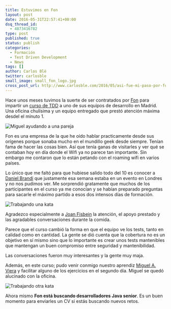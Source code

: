 ```yaml
---
title: Estuvimos en Fon
layout: post
date: 2016-05-31T22:57:41+00:00
dsq_thread_id:
  - 4873416782
type: post
published: true
status: publish
categories:
  - Formación
  - Test Driven Development
  - News
tags: []
author: Carlos Blé
twitter: carlosble
small_image: small_fon_logo.jpg
cross_post_url: http://www.carlosble.com/2016/05/asi-fue-mi-paso-por-fon/
---
```

Hace unos meses tuvimos la suerte de ser contratados por <a href="https://fon.com/">Fon</a> para impartir un [curso de TDD](/curso-de-tdd/) a uno de sus equipos de desarrollo en Madrid. Una oficina chulísima y un equipo entregado que prestó atención máxima desdel el minuto 1.

<img src="/assets/fon_1.jpg" alt="Miguel ayudando a una pareja"/>

Fon es una empresa de la que he oído hablar practicamente desde sus orígenes porque sonaba mucho en el mundillo geek desde siempre. Tenían fama de hacer las cosas bien. Así que tenía ganas de visitarles y ver qué se contaban hoy en día donde el Wifi ya no parece tan importante. Sin embargo me contaron que lo están petando con el roaming wifi en varios países.

Lo único que me faltó para que hubiese salido todo del 10 es conocer a [Daniel Brandi](https://twitter.com/dbrandib) que justamente esa semana estaba en un evento en Londres y no nos pudimos ver. Me sorprendió gratamente que muchos de los participantes en el curso ya me conocían y se habían preparado preguntas para sacarle el máximo partido a esos dos intensos días de formación.

<img src="/assets/fon_2.jpg" alt="Trabajando una kata"/>

Agradezco especialmente a [Joan Fisbein](https://www.linkedin.com/in/joan-fisbein-1b515) la atención, el apoyo prestado y las agradables conversaciones durante la comida.

Parece que el curso cambió la forma en que el equipo ve los tests, tanto en calidad como en cantidad. La gente se dió cuenta que la cobertura no es un objetivo en sí mismo sino que lo importante es crear unos tests mantenibles que mantengan un buen compromiso entre seguridad y mantenibilidad.
  
Las conversaciones fueron muy interesantes y la gente muy maja. 

Además, en este curso; pudo venir conmigo nuestro aprendiz [Miguel A. Viera](https://twitter.com/mangelviera) y facilitar alguno de los ejercicios en el segundo día. Miguel se quedó alucinado con la oficina.

<img src="/assets/fon_3.jpg" alt="Trabajando otra kata"/>

Ahora mismo **Fon está buscando desarrolladores Java senior**. Es un buen momento para enviarles un CV si estás buscando nuevos retos. 
